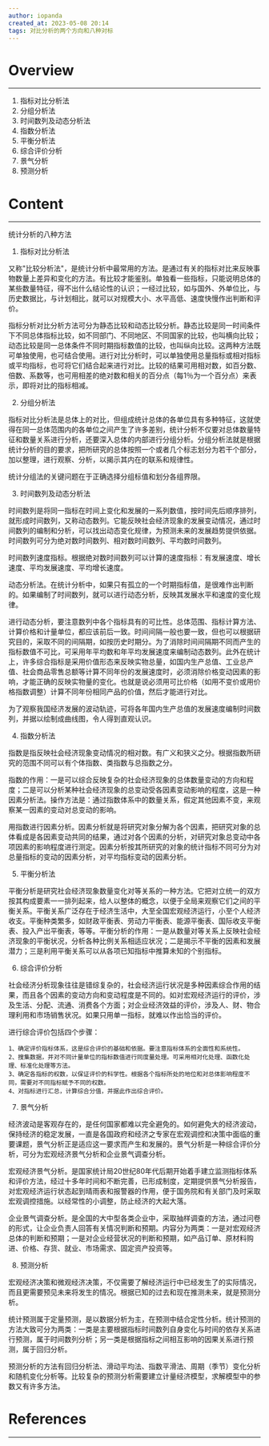 ```yaml
---
author: iopanda
created_at: 2023-05-08 20:14
tags: 对比分析的两个方向和八种对标
---
```


# Overview
---

1. 指标对比分析法
2. 分组分析法
3. 时间数列及动态分析法
4. 指数分析法
5. 平衡分析法
6. 综合评价分析
7. 景气分析
8. 预测分析

# Content
---

统计分析的八种方法

1. 指标对比分析法

又称"比较分析法"，是统计分析中最常用的方法。是通过有关的指标对比来反映事物数量上差异和变化的方法。有比较才能鉴别。单独看一些指标，只能说明总体的某些数量特征，得不出什么结论性的认识；一经过比较，如与国外、外单位比，与历史数据比，与计划相比，就可以对规模大小、水平高低、速度快慢作出判断和评价。

指标分析对比分析方法可分为静态比较和动态比较分析。静态比较是同一时间条件下不同总体指标比较，如不同部门、不同地区、不同国家的比较，也叫横向比较；动态比较是同一总体条件不同时期指标数值的比较，也叫纵向比较。这两种方法既可单独使用，也可结合使用。进行对比分析时，可以单独使用总量指标或相对指标或平均指标，也可将它们结合起来进行对比。比较的结果可用相对数，如百分数、倍数、系数等，也可用相差的绝对数和相关的百分点（每1％为一个百分点）来表示，即将对比的指标相减。

2. 分组分析法

指标对比分析法是总体上的对比，但组成统计总体的各单位具有多种特征，这就使得在同一总体范围内的各单位之间产生了许多差别，统计分析不仅要对总体数量特征和数量关系进行分析，还要深入总体的内部进行分组分析。分组分析法就是根据统计分析的目的要求，把所研究的总体按照一个或者几个标志划分为若干个部分，加以整理，进行观察、分析，以揭示其内在的联系和规律性。

统计分组法的关键问题在于正确选择分组标值和划分各组界限。

3. 时间数列及动态分析法

时间数列是将同一指标在时间上变化和发展的一系列数值，按时间先后顺序排列，就形成时间数列，又称动态数列。它能反映社会经济现象的发展变动情况，通过时间数列的编制和分析，可以找出动态变化规律，为预测未来的发展趋势提供依据。时间数列可分为绝对数时间数列、相对数时间数列、平均数时间数列。

时间数列速度指标。根据绝对数时间数列可以计算的速度指标：有发展速度、增长速度、平均发展速度、平均增长速度。

动态分析法。在统计分析中，如果只有孤立的一个时期指标值，是很难作出判断的。如果编制了时间数列，就可以进行动态分析，反映其发展水平和速度的变化规律。

进行动态分析，要注意数列中各个指标具有的可比性。总体范围、指标计算方法、计算价格和计量单位，都应该前后一致。时间间隔一般也要一致，但也可以根据研究目的，采取不同的间隔期，如按历史时期分。为了消除时间间隔期不同而产生的指标数值不可比，可采用年平均数和年平均发展速度来编制动态数列。此外在统计上，许多综合指标是采用价值形态来反映实物总量，如国内生产总值、工业总产值、社会商品零售总额等计算不同年份的发展速度时，必须消除价格变动因素的影响，才能正确的反映实物量的变化。也就是说必须用可比价格（如用不变价或用价格指数调整）计算不同年份相同产品的价值，然后才能进行对比。

为了观察我国经济发展的波动轨迹，可将各年国内生产总值的发展速度编制时间数列，并据以绘制成曲线图，令人得到直观认识。

4. 指数分析法

指数是指反映社会经济现象变动情况的相对数。有广义和狭义之分。根据指数所研究的范围不同可以有个体指数、类指数与总指数之分。

指数的作用：一是可以综合反映复杂的社会经济现象的总体数量变动的方向和程度；二是可以分析某种社会经济现象的总变动受各因素变动影响的程度，这是一种因素分析法。操作方法是：通过指数体系中的数量关系，假定其他因素不变，来观察某一因素的变动对总变动的影响。

用指数进行因素分析。因素分析就是将研究对象分解为各个因素，把研究对象的总体看成是各因素变动共同的结果，通过对各个因素的分析，对研究对象总变动中各项因素的影响程度进行测定。因素分析按其所研究的对象的统计指标不同可分为对总量指标的变动的因素分析，对平均指标变动的因素分析。


5. 平衡分析法

平衡分析是研究社会经济现象数量变化对等关系的一种方法。它把对立统一的双方按其构成要素一一排列起来，给人以整体的概念，以便于全局来观察它们之间的平衡关系。平衡关系广泛存在于经济生活中，大至全国宏观经济运行，小至个人经济收支。平衡种类繁多，如财政平衡表、劳动力平衡表、能源平衡表、国际收支平衡表、投入产出平衡表，等等。平衡分析的作用：一是从数量对等关系上反映社会经济现象的平衡状况，分析各种比例关系相适应状况；二是揭示不平衡的因素和发展潜力；三是利用平衡关系可以从各项已知指标中推算未知的个别指标。

6. 综合评价分析

社会经济分析现象往往是错综复杂的，社会经济运行状况是多种因素综合作用的结果，而且各个因素的变动方向和变动程度是不同的。如对宏观经济运行的评价，涉及生活、分配、流通、消费各个方面；对企业经济效益的评价，涉及人、财、物合理利用和市场销售状况。如果只用单一指标，就难以作出恰当的评价。

进行综合评价包括四个步骤：

	1、确定评价指标体系，这是综合评价的基础和依据。要注意指标体系的全面性和系统性。
	2、搜集数据，并对不同计量单位的指标数值进行同度量处理。可采用相对化处理、函数化处理、标准化处理等方法。
	3、确定各指标的权数，以保证评价的科学性。根据各个指标所处的地位和对总体影响程度不同，需要对不同指标赋予不同的权数。
	4、对指标进行汇总，计算综合分值，并据此作出综合评价。

7. 景气分析

经济波动是客观存在的，是任何国家都难以完全避免的。如何避免大的经济波动，保持经济的稳定发展，一直是各国政府和经济之专家在宏观调控和决策中面临的重要课题，景气分析正是适应这一要求而产生和发展的。景气分析是一种综合评价分析，可分为宏观经济景气分析和企业景气调查分析。

宏观经济景气分析。是国家统计局20世纪80年代后期开始着手建立监测指标体系和评价方法，经过十多年时间和不断完善，已形成制度，定期提供景气分析报告，对宏观经济运行状态起到晴雨表和报警器的作用，便于国务院和有关部门及时采取宏观调控措施。以经常性的小调整，防止经济的大起大落。

企业景气调查分析。是全国的大中型各类企业中，采取抽样调查的方法，通过问卷的形式，让企业负责人回答有关情况判断和预期。内容分为两类：一是对宏观经济总体的判断和预期；一是对企业经营状况的判断和预期，如产品订单、原材料购进、价格、存货、就业、市场需求、固定资产投资等。

8. 预测分析

宏观经济决策和微观经济决策，不仅需要了解经济运行中已经发生了的实际情况，而且更需要预见未来将发生的情况。根据已知的过去和现在推测未来，就是预测分析。

统计预测属于定量预测，是以数据分析为主，在预测中结合定性分析。统计预测的方法大致可分为两类：一类是主要根据指标时间数列自身变化与时间的依存关系进行预测，属于时间数列分析；另一类是根据指标之间相互影响的因果关系进行预测，属于回归分析。

预测分析的方法有回归分析法、滑动平均法、指数平滑法、周期（季节）变化分析和随机变化分析等。比较复杂的预测分析需要建立计量经济模型，求解模型中的参数又有许多方法。


# References
---


